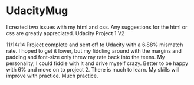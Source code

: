 UdacityMug
==========
I created two issues with my html and css. 
Any suggestions for the html or css are greatly appreciated. 
Udacity Project 1 V2

11/14/14
Project complete and sent off to Udacity with a 6.88% mismatch rate. I hoped to get it lower, but my fiddling around with the margins and padding and font-size only threw my rate back into the teens. My personality, I could fiddle with it and drive myself crazy. Better to be happy with 6% and move on to project 2. There is much to learn. My skills will improve with practice. Much practice. 
